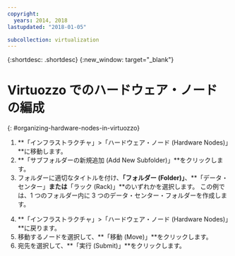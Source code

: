 ```yaml
---
copyright:
  years: 2014, 2018
lastupdated: "2018-01-05"

subcollection: virtualization
---
```

{:shortdesc: .shortdesc}
{:new_window: target="_blank"}

# Virtuozzo でのハードウェア・ノードの編成
{: #organizing-hardware-nodes-in-virtuozzo}

1. **「インフラストラクチャ」>「ハードウェア・ノード (Hardware Nodes)」**に移動します。
2. **「サブフォルダーの新規追加 (Add New Subfolder)」**をクリックします。
3. フォルダーに適切なタイトルを付け、**「フォルダー (Folder)」**、**「データ・センター」**または**「ラック (Rack)」**のいずれかを選択します。  この例では、1 つのフォルダー内に 3 つのデータ・センター・フォルダーを作成します。<!--Many people may then create additional folders or racks for their specific customers, should they choose to resell Virtuozzo Hardware Nodes.-->
<!--4. Review your structure and move as needed.-->
4. **「インフラストラクチャ」>「ハードウェア・ノード (Hardware Nodes)」**に戻ります。
5. 移動するノードを選択して、**「移動 (Move)」**をクリックします。
6. 宛先を選択して、**「実行 (Submit)」**をクリックします。
